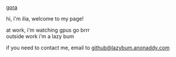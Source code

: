 [gora](./gora.jpg)

hi, i'm ilia, welcome to my page!

at work, i'm watching gpus go brrr  
outside work i'm a lazy bum

if you need to contact me, email to github@lazybum.anonaddy.com